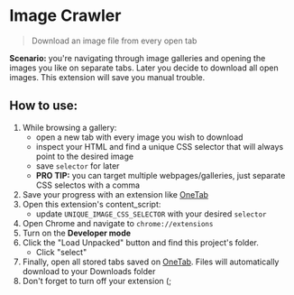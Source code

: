 # Image Crawler

> Download an image file from every open tab

**Scenario:** you're navigating through image galleries and opening the images you like on separate tabs. Later you decide to download all open images. This extension will save you manual trouble.

## How to use:

1. While browsing a gallery:
   - open a new tab with every image you wish to download
   - inspect your HTML and find a unique CSS selector that will always point to the desired image
   - save `selector` for later
   - **PRO TIP:** you can target multiple webpages/galleries, just separate CSS selectos with a comma
2. Save your progress with an extension like [OneTab](https://chrome.google.com/webstore/detail/onetab/chphlpgkkbolifaimnlloiipkdnihall)
3. Open this extension's content_script:
   - update `UNIQUE_IMAGE_CSS_SELECTOR` with your desired `selector`
4. Open Chrome and navigate to `chrome://extensions`
5. Turn on the **Developer mode**
6. Click the "Load Unpacked" button and find this project's folder.
   - Click "select"
7. Finally, open all stored tabs saved on [OneTab](https://chrome.google.com/webstore/detail/onetab/chphlpgkkbolifaimnlloiipkdnihall). Files will automatically download to your Downloads folder
8. Don't forget to turn off your extension (;
